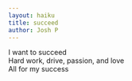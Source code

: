 ```yaml
---
layout: haiku
title: succeed
author: Josh P
---
```


I want to succeed<br>
Hard work, drive, passion, and love<br>
All for my success<br>